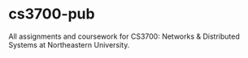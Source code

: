 # cs3700-pub
All assignments and coursework for CS3700: Networks &amp; Distributed Systems at Northeastern University.

